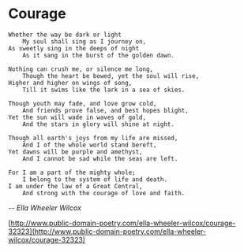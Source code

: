 # Courage

    Whether the way be dark or light
        My soul shall sing as I journey on,
    As sweetly sing in the deeps of night
        As it sang in the burst of the golden dawn.

    Nothing can crush me, or silence me long,
        Though the heart be bowed, yet the soul will rise,
    Higher and higher on wings of song,
        Till it swims like the lark in a sea of skies.

    Though youth may fade, and love grow cold,
        And friends prove false, and best hopes blight,
    Yet the sun will wade in waves of gold,
        And the stars in glory will shine at night.

    Though all earth's joys from my life are missed,
        And I of the whole world stand bereft,
    Yet dawns will be purple and amethyst,
        And I cannot be sad while the seas are left.

    For I am a part of the mighty whole;
        I belong to the system of life and death.
    I am under the law of a Great Central,
        And strong with the courage of love and faith.
    
-- *Ella Wheeler Wilcox*

[http://www.public-domain-poetry.com/ella-wheeler-wilcox/courage-32323](http://www.public-domain-poetry.com/ella-wheeler-wilcox/courage-32323)
